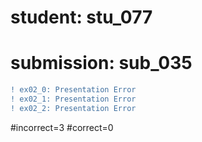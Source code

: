 # student: stu_077
# submission: sub_035

```diff
! ex02_0: Presentation Error
! ex02_1: Presentation Error
! ex02_2: Presentation Error
```
#incorrect=3
#correct=0
